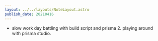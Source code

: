 ```yaml
---
layout: ../../layouts/NoteLayout.astro
publish_date: 20210416
---
```


- slow work day battling with build script and prisma 2. playing around with prisma studio.
